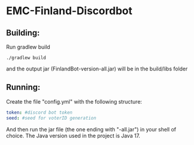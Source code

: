 # EMC-Finland-Discordbot

## Building: 
Run gradlew build
```
./gradlew build
```
and the output jar (FinlandBot-version-all.jar) will be in the build/libs folder

## Running:
Create the file "config.yml" with the following structure:
```yml
token: #discord bot token
seed: #seed for voterID generation
```
And then run the jar file (the one ending with "-all.jar") in your shell of choice.
The Java version used in the project is Java 17.

